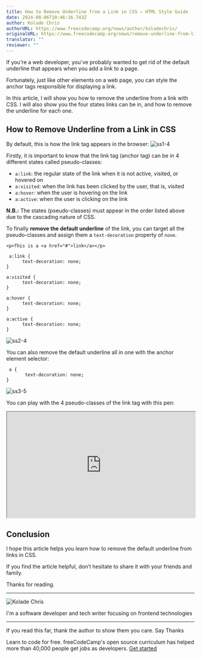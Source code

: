 ```yaml
---
title: How to Remove Underline from a Link in CSS – HTML Style Guide
date: 2024-08-06T10:46:16.743Z
author: Kolade Chris
authorURL: https://www.freecodecamp.org/news/author/koladechris/
originalURL: https://www.freecodecamp.org/news/remove-underline-from-link-in-css/
translator: ""
reviewer: ""
---
```


If you're a web developer, you've probably wanted to get rid of the default underline that appears when you add a link to a page.

<!-- more -->

Fortunately, just like other elements on a web page, you can style the anchor tags responsible for displaying a link.

In this article, I will show you how to remove the underline from a link with CSS. I will also show you the four states links can be in, and how to remove the underline for each one.

## How to Remove Underline from a Link in CSS

By default, this is how the link tag appears in the browser: ![ss1-4](https://www.freecodecamp.org/news/content/images/2022/06/ss1-4.png)

Firstly, it is important to know that the link tag (anchor tag) can be in 4 different states called pseudo-classes:

-   `a:link`: the regular state of the link when it is not active, visited, or hovered on
-   `a:visited`: when the link has been clicked by the user, that is, visited
-   `a:hover`: when the user is hovering on the link
-   `a:active`: when the user is clicking on the link

**N.B.:** The states (pseudo-classes) must appear in the order listed above due to the cascading nature of CSS.

To finally **remove the default underline** of the link, you can target all the pseudo-classes and assign them a `text-decoration` property of `none`.

```
<p>This is a <a href="#">link</a></p>
```

```
 a:link {
      text-decoration: none;
}

a:visited {
      text-decoration: none;
}

a:hover {
      text-decoration: none;
}

a:active {
      text-decoration: none;
}
```

![ss2-4](https://www.freecodecamp.org/news/content/images/2022/06/ss2-4.png)

You can also remove the default underline all in one with the anchor element selector:

```
 a {
       text-decoration: none;
}
```

![ss3-5](https://www.freecodecamp.org/news/content/images/2022/06/ss3-5.png)

You can play with the 4 pseudo-classes of the link tag with this pen:

<iframe width="100%" height="350" src="https://codepen.io/koladechris/embed/bGLPzXr" style="aspect-ratio: 16 / 9; width: 100%; height: auto;" title="CodePen embed" scrolling="no" allowtransparency="true" allowfullscreen="true" loading="lazy"></iframe>

## Conclusion

I hope this article helps you learn how to remove the default underline from links in CSS.

If you find the article helpful, don’t hesitate to share it with your friends and family.

Thanks for reading.

---

![Kolade Chris](https://cdn.hashnode.com/res/hashnode/image/upload/v1720467520534/YTa5HE3R0.jpg)

I'm a software developer and tech writer focusing on frontend technologies

---

If you read this far, thank the author to show them you care. Say Thanks

Learn to code for free. freeCodeCamp's open source curriculum has helped more than 40,000 people get jobs as developers. [Get started][1]

[1]: https://www.freecodecamp.org/learn/